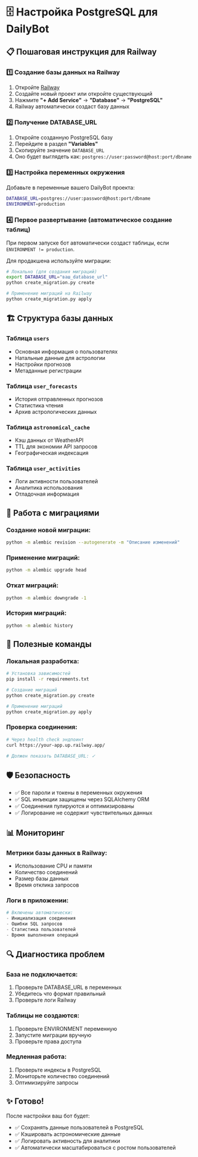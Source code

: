 # 🗄️ Настройка PostgreSQL для DailyBot

## 📋 Пошаговая инструкция для Railway

### 1️⃣ **Создание базы данных на Railway**

1. Откройте [Railway](https://railway.app/)
2. Создайте новый проект или откройте существующий
3. Нажмите **"+ Add Service"** → **"Database"** → **"PostgreSQL"**
4. Railway автоматически создаст базу данных

### 2️⃣ **Получение DATABASE_URL**

1. Откройте созданную PostgreSQL базу
2. Перейдите в раздел **"Variables"**
3. Скопируйте значение `DATABASE_URL`
4. Оно будет выглядеть как: `postgres://user:password@host:port/dbname`

### 3️⃣ **Настройка переменных окружения**

Добавьте в переменные вашего DailyBot проекта:

```bash
DATABASE_URL=postgres://user:password@host:port/dbname
ENVIRONMENT=production
```

### 4️⃣ **Первое развертывание (автоматическое создание таблиц)**

При первом запуске бот автоматически создаст таблицы, если `ENVIRONMENT != production`.

Для продакшена используйте миграции:

```bash
# Локально (для создания миграций)
export DATABASE_URL="ваш_database_url"
python create_migration.py create

# Применение миграций на Railway
python create_migration.py apply
```

## 🏗️ **Структура базы данных**

### **Таблица `users`**
- Основная информация о пользователях
- Натальные данные для астрологии
- Настройки прогнозов
- Метаданные регистрации

### **Таблица `user_forecasts`**
- История отправленных прогнозов
- Статистика чтения
- Архив астрологических данных

### **Таблица `astronomical_cache`**
- Кэш данных от WeatherAPI
- TTL для экономии API запросов
- Географическая индексация

### **Таблица `user_activities`**
- Логи активности пользователей
- Аналитика использования
- Отладочная информация

## 🔧 **Работа с миграциями**

### **Создание новой миграции:**
```bash
python -m alembic revision --autogenerate -m "Описание изменений"
```

### **Применение миграций:**
```bash
python -m alembic upgrade head
```

### **Откат миграций:**
```bash
python -m alembic downgrade -1
```

### **История миграций:**
```bash
python -m alembic history
```

## 🚀 **Полезные команды**

### **Локальная разработка:**
```bash
# Установка зависимостей
pip install -r requirements.txt

# Создание миграций
python create_migration.py create

# Применение миграций
python create_migration.py apply
```

### **Проверка соединения:**
```bash
# Через health check эндпоинт
curl https://your-app.up.railway.app/

# Должен показать DATABASE_URL: ✓
```

## 🛡️ **Безопасность**

- ✅ Все пароли и токены в переменных окружения
- ✅ SQL инъекции защищены через SQLAlchemy ORM
- ✅ Соединения пулируются и оптимизированы
- ✅ Логирование не содержит чувствительных данных

## 📊 **Мониторинг**

### **Метрики базы данных в Railway:**
- Использование CPU и памяти
- Количество соединений
- Размер базы данных
- Время отклика запросов

### **Логи в приложении:**
```python
# Включены автоматически:
- Инициализация соединения
- Ошибки SQL запросов
- Статистика пользователей
- Время выполнения операций
```

## 🔍 **Диагностика проблем**

### **База не подключается:**
1. Проверьте DATABASE_URL в переменных
2. Убедитесь что формат правильный
3. Проверьте логи Railway

### **Таблицы не создаются:**
1. Проверьте ENVIRONMENT переменную
2. Запустите миграции вручную
3. Проверьте права доступа

### **Медленная работа:**
1. Проверьте индексы в PostgreSQL
2. Мониторьте количество соединений
3. Оптимизируйте запросы

## ✨ **Готово!**

После настройки ваш бот будет:
- ✅ Сохранять данные пользователей в PostgreSQL
- ✅ Кэшировать астрономические данные
- ✅ Логировать активность для аналитики
- ✅ Автоматически масштабироваться с ростом пользователей
